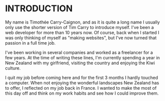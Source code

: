 
INTRODUCTION
============

My name is Timothée Carry-Caignon, and as it is quite a long name I usually
only use the shorter version of Tim Carry to introduce myself. I've been a web
developer for more than 10 years now. Of course, back when I started I was only
thinking of myself as "making websites", but I've now turned that passion in
a full time job.

I've been working in several companies and worked as a freelancer for a few
years. At the time of writing these lines, I'm currently spending a year in New
Zealand with my girlfriend, visiting the country and enjoying the Kiwi culture.

I quit my job before coming here and for the first 3 months
I hardly touched a computer. When not enjoying the wonderful landscapes New
Zealand has to offer, I reflected on my job back in France. I wanted to make
the most of this day off and think on my work habits and see how I could
improve them.
